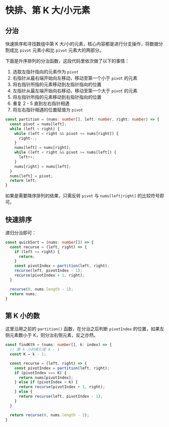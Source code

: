 # 快排、第 K 大/小元素

## 分治

快速排序和寻找数组中第 K 大/小的元素，核心内容都是进行分支操作，将数据分割成比 `pivot` 元素小和比 `pivot` 元素大的两部分。

下面是升序排列的分治函数，这段代码里依次做了以下的事情：

1. 选取左指针指向的元素作为 `pivot`
2. 右指针从最右端开始向左移动，移动至第一个小于 `pivot` 的元素
3. 将右指针所指的元素移动到左指针指向的位置
4. 左指针从最左端开始向右移动，移动至第一个大于 `pivot` 的元素
5. 将左指针所指的元素移动到右指针指向的位置
6. 重复 2 - 5 直到左右指针相遇
7. 将左右指针相遇的位置赋值为 `pivot`

```ts
const partition = (nums: number[], left: number, right: number) => {
  const pivot = nums[left];
  while (left < right) {
    while (left < right && pivot <= nums[right]) {
      right--;
    }
    nums[left] = nums[right];
    while (left < right && pivot >= nums[left]) {
      left++;
    }
    nums[right] = nums[left];
  }
  nums[left] = pivot;
  return left;
}
```

如果是需要降序排列的结果，只需反转 `pivot` 与 `nums[left|right]` 的比较符号即可。

## 快速排序

递归分治即可：

```ts
const quickSort = (nums: number[]) => {
  const recurse = (left, right) => {
    if (left >= right) {
      return;
    }
    const pivotIndex = partition(left, right);
    recurse(left, pivotIndex - 1);
    recurse(pivotIndex + 1, right);
  }

  recurse(0, nums.length - 1);
  return nums;
}
```

## 第 K 小的数

这里沿用之前的 `partition()` 函数，在分治之后判断 `pivotIndex` 的位置，如果左侧元素数小于 K，则分治右侧元素，反之亦然。

```ts
const findKth = (nums: number[], k: index) => {
  // 第 k 小的索引是 k - 1
  const K = k - 1;

  const recurse = (left, right) => {
    const pivotIndex = partition(left, right);
    if (pivotIndex === K) {
      return nums[pivotIndex];
    } else if (pivotIndex < K) {
      return recurse(pivotIndex + 1, right);
    } else {
      return recurse(left, pivotIndex - 1);
    }
  }

  return recurse(0, nums.length - 1);
}
```
